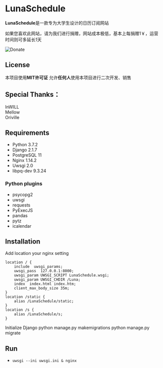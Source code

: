 # LunaSchedule
**LunaSchedule**是一款专为大学生设计的日历订阅网站

如果您喜欢此网站，请为我们进行捐赠，网站成本极低，基本上每捐赠1￥，运营时间则可多延长1天

![Donate](http://images.cnblogs.com/cnblogs_com/InWILL/898968/o_pai.jpg)

## License
本项目使用**MIT许可证**
允许**任何人**使用本项目进行二次开发、销售

## Special Thanks：
InWILL  
Mellow  
Oriville  


## Requirements
- Python      3.7.2
- Django      2.1.7
- PostgreSQL  11
- Nginx       1.14.2
- Uwsgi       2.0
- libpq-dev   9.3.24

### Python plugins
- psycopg2
- uwsgi
- requests
- PyExecJS
- pandas
- pytz
- icalendar

## Installation
Add location your nginx setting
```
location / {
    include  uwsgi_params;
    uwsgi_pass  127.0.0.1:8000;
    uwsgi_param UWSGI_SCRIPT LunaSchedule.wsgi;
    uwsgi_param UWSGI_CHDIR /Luna;
    index  index.html index.htm;
    client_max_body_size 35m;
}
location /static {
    alias /LunaSchedule/static;
}
location /s {
    alias /LunaSchedule/s;
}
```

Initialize Django
    python manage.py makemigrations
    python manage.py migrate

## Run
- `uwsgi --ini uwsgi.ini & nginx`
